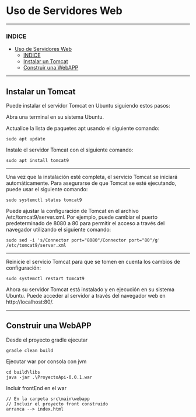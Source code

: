 # Uso de Servidores Web

---

### INDICE

- [Uso de Servidores Web](#uso-de-servidores-web)
    - [INDICE](#indice)
  - [Instalar un Tomcat](#instalar-un-tomcat)
  - [Construir una WebAPP](#construir-una-webapp)

---

## Instalar un Tomcat

Puede instalar el servidor Tomcat en Ubuntu siguiendo estos pasos:

Abra una terminal en su sistema Ubuntu.

Actualice la lista de paquetes apt usando el siguiente comando:

```
sudo apt update
```
Instale el servidor Tomcat con el siguiente comando:
```
sudo apt install tomcat9
```

---

Una vez que la instalación esté completa, el servicio Tomcat se iniciará automáticamente. Para asegurarse de que Tomcat se esté ejecutando, puede usar el siguiente comando:

```
sudo systemctl status tomcat9
```
Puede ajustar la configuración de Tomcat en el archivo /etc/tomcat9/server.xml. Por ejemplo, puede cambiar el puerto predeterminado de 8080 a 80 para permitir el acceso a través del navegador utilizando el siguiente comando:

```
sudo sed -i 's/Connector port="8080"/Connector port="80"/g' /etc/tomcat9/server.xml
```

---

Reinicie el servicio Tomcat para que se tomen en cuenta los cambios de configuración:
```
sudo systemctl restart tomcat9
```
Ahora su servidor Tomcat está instalado y en ejecución en su sistema Ubuntu. Puede acceder al servidor a través del navegador web en http://localhost:80/.

---

## Construir una WebAPP

Desde el proyecto gradle ejecutar
```
gradle clean build
```

Ejecutar war por consola con jvm
```
cd build\libs
java -jar .\ProyectoApi-0.0.1.war
```
Incluir frontEnd en el war
```
// En la carpeta src\main\webapp 
// Incluir el proyecto front construido
arranca --> index.html
```
